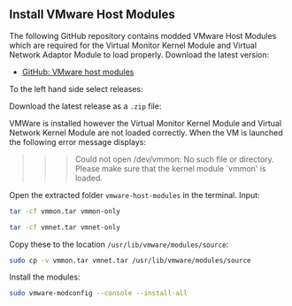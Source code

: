 ## Install VMware Host Modules 


The following GitHub repository contains modded VMware Host Modules which are required for the Virtual Monitor Kernel Module and Virtual Network Adaptor Module to load properly. Download the latest version:

* [GitHub: VMware host modules](https://github.com/mkubecek/vmware-host-modules)

To the left hand side select releases:



Download the latest release as a `.zip` file:



VMWare is installed however the Virtual Monitor Kernel Module and Virtual Network Kernel Module are not loaded correctly. When the VM is launched the following error message displays:

>>> Could not open /dev/vmmon: No such file or directory.
>>> Please make sure that the kernel module `vmmon' is loaded.


Open the extracted folder `vmware-host-modules` in the terminal. Input:

```bash
tar -cf vmmon.tar vmmon-only
```

```bash
tar -cf vmnet.tar vmnet-only
```

Copy these to the location `/usr/lib/vmware/modules/source`:

```bash
sudo cp -v vmmon.tar vmnet.tar /usr/lib/vmware/modules/source
```

Install the modules:

```bash
sudo vmware-modconfig --console --install-all
```
